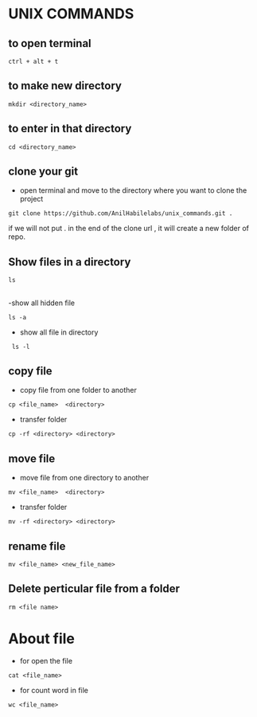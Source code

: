 # UNIX COMMANDS

## to open terminal 
```
ctrl + alt + t
```
## to make new directory 
```
mkdir <directory_name>
```
## to enter in that directory 
```
cd <directory_name>
```
## clone your git 
 - open terminal and move to the directory where you want to clone the project 

 ```
 git clone https://github.com/AnilHabilelabs/unix_commands.git .
 ```
 if we will not put . in the end of the clone url , it will create a new folder of repo.

## Show files in a directory

```
ls
```
## 
-show all hidden file 

```
ls -a 
```

- show all file in directory

```
 ls -l
```
## copy file 
- copy file from one folder to another 
``` 
cp <file_name>  <directory>
```
- transfer folder 
```
cp -rf <directory> <directory> 
```

## move file
- move file from one directory to another
``` 
mv <file_name>  <directory>
```
- transfer folder 
```
mv -rf <directory> <directory> 
```

## rename file

``` 
mv <file_name> <new_file_name> 
```
##  Delete perticular file from a folder
```
rm <file name>
```
# About file
- for open the file 
```
cat <file_name>
```
- for count word in file
```
wc <file_name>
```